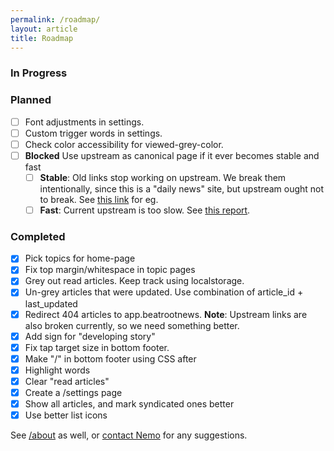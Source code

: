 ```yaml
---
permalink: /roadmap/
layout: article
title: Roadmap
---
```


### In Progress

### Planned

- [ ] Font adjustments in settings.
- [ ] Custom trigger words in settings.
- [ ] Check color accessibility for viewed-grey-color.
- [ ] **Blocked** Use upstream as canonical page if it ever becomes stable and fast
	- [ ] **Stable**: Old links stop working on upstream. We break them intentionally, since this is a "daily news"  site, but upstream ought not to break. See [this link](https://app.beatrootnews.com/#article-5773) for eg.
	- [ ] **Fast**: Current upstream is too slow. See [this report](https://pagespeed.web.dev/analysis/https-app-beatrootnews-com/scbmz1pf5r?form_factor=mobile).

### Completed
- [x] Pick topics for home-page
- [x] Fix top margin/whitespace in topic pages
- [x] Grey out read articles. Keep track using localstorage.
- [x] Un-grey articles that were updated. Use combination of article_id + last_updated
- [x] Redirect 404 articles to app.beatrootnews. **Note**: Upstream links are also broken currently, so we need something better.
- [x] Add sign for "developing story"
- [x] Fix tap target size in bottom footer.
- [x] Make "/" in bottom footer using CSS after
- [x] Highlight words
- [x] Clear "read articles"
- [x] Create a /settings page
- [x] Show all articles, and mark syndicated ones better
- [x] Use better list icons

See [/about](/about) as well, or [contact Nemo](https://captnemo.in/contact/) for any suggestions.